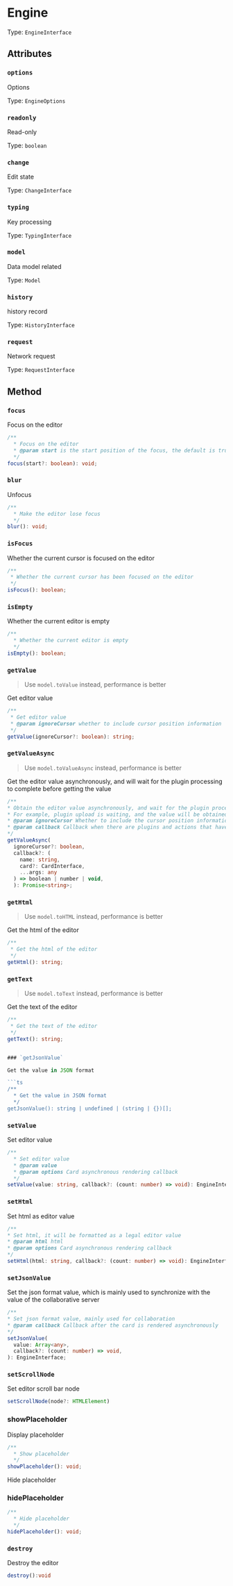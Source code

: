 # Engine

Type: `EngineInterface`

## Attributes

### `options`

Options

Type: `EngineOptions`

### `readonly`

Read-only

Type: `boolean`

### `change`

Edit state

Type: `ChangeInterface`

### `typing`

Key processing

Type: `TypingInterface`

### `model`

Data model related

Type: `Model`

### `history`

history record

Type: `HistoryInterface`

### `request`

Network request

Type: `RequestInterface`

## Method

### `focus`

Focus on the editor

```ts
/**
  * Focus on the editor
  * @param start is the start position of the focus, the default is true, false is the focus to the end position
  */
focus(start?: boolean): void;
```

### `blur`

Unfocus

```ts
/**
  * Make the editor lose focus
  */
blur(): void;
```

### `isFocus`

Whether the current cursor is focused on the editor

```ts
/**
 * Whether the current cursor has been focused on the editor
 */
isFocus(): boolean;
```

### `isEmpty`

Whether the current editor is empty

```ts
/**
  * Whether the current editor is empty
  */
isEmpty(): boolean;
```

### `getValue`

> Use `model.toValue` instead, performance is better

Get editor value

```ts
/**
 * Get editor value
 * @param ignoreCursor whether to include cursor position information
 */
getValue(ignoreCursor?: boolean): string;
```

### `getValueAsync`

> Use `model.toValueAsync` instead, performance is better

Get the editor value asynchronously, and will wait for the plugin processing to complete before getting the value

```ts
/**
* Obtain the editor value asynchronously, and wait for the plugin processing to complete before obtaining the value
* For example, plugin upload is waiting, and the value will be obtained after the upload is completed.
* @param ignoreCursor Whether to include the cursor position information, it is not included by default
* @param callback Callback when there are plugins and actions that have not been executed, return false to terminate the value acquisition, return number to set the current action waiting time, in milliseconds
*/
getValueAsync(
  ignoreCursor?: boolean,
  callback?: (
    name: string,
    card?: CardInterface,
    ...args: any
  ) => boolean | number | void,
  ): Promise<string>;
```

### `getHtml`

> Use `model.toHTML` instead, performance is better

Get the html of the editor

```ts
/**
 * Get the html of the editor
 */
getHtml(): string;
```

### `getText`

> Use `model.toText` instead, performance is better

Get the text of the editor

````ts
/**
 * Get the text of the editor
 */
getText(): string;


### `getJsonValue`

Get the value in JSON format

```ts
/**
  * Get the value in JSON format
  */
getJsonValue(): string | undefined | (string | {})[];
````

### `setValue`

Set editor value

```ts
/**
  * Set editor value
  * @param value
  * @param options Card asynchronous rendering callback
  */
setValue(value: string, callback?: (count: number) => void): EngineInterface;
```

### `setHtml`

Set html as editor value

```ts
/**
* Set html, it will be formatted as a legal editor value
* @param html html
* @param options Card asynchronous rendering callback
*/
setHtml(html: string, callback?: (count: number) => void): EngineInterface
```

### `setJsonValue`

Set the json format value, which is mainly used to synchronize with the value of the collaborative server

```ts
/**
* Set json format value, mainly used for collaboration
* @param callback Callback after the card is rendered asynchronously
*/
setJsonValue(
  value: Array<any>,
  callback?: (count: number) => void,
): EngineInterface;
```

### `setScrollNode`

Set editor scroll bar node

```ts
setScrollNode(node?: HTMLElement)
```

### showPlaceholder

Display placeholder

```ts
/**
  * Show placeholder
  */
showPlaceholder(): void;
```

Hide placeholder

### hidePlaceholder

```ts
/**
  * Hide placeholder
  */
hidePlaceholder(): void;
```

### `destroy`

Destroy the editor

```ts
destroy():void
```
